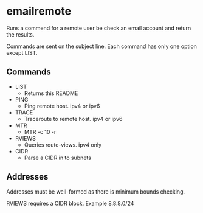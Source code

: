# emailremote

Runs a commend for a remote user be check an email account and return the results.

Commands are sent on the subject line. Each command has only one option except LIST.

## Commands

- LIST
    - Returns this README
- PING
    - Ping remote host. ipv4 or ipv6
- TRACE 
    - Traceroute to remote host. ipv4 or ipv6
- MTR
    - MTR -c 10 -r 
- RVIEWS
    - Queries route-views. ipv4 only
- CIDR
    - Parse a CIDR in to subnets

## Addresses

Addresses must be well-formed as there is minimum bounds checking.

RVIEWS requires a CIDR block. Example 8.8.8.0/24
